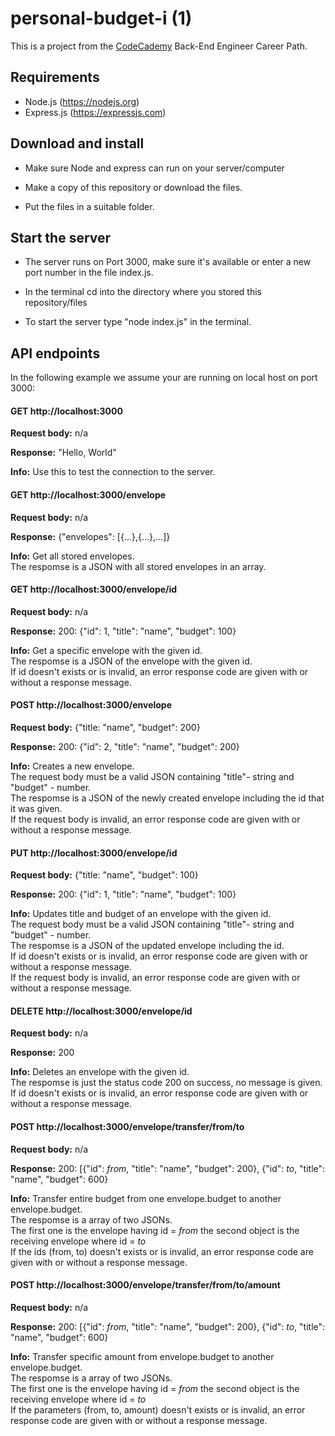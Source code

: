 # personal-budget-i (1)
This is a project from the [CodeCademy](https://codecademy.com) Back-End Engineer Career Path.

## Requirements
 - Node.js  (https://nodejs.org)
 - Express.js  (https://expressjs.com)


## Download and install
 - Make sure Node and express can run on your server/computer

 - Make a copy of this repository or download the files.

 - Put the files in a suitable folder.


## Start the server
 - The server runs on Port 3000, make sure it's available or enter a new port number in the file index.js.

 - In the terminal cd into the directory where you stored this repository/files

 - To start the server type "node index.js" in the terminal.


## API endpoints
In the following example we assume your are running on local host on port 3000:

#### GET http://localhost:3000  
**Request body:** n/a

**Response:** "Hello, World"

**Info:** Use this to test the connection to the server.

  
#### GET http://localhost:3000/envelope  
**Request body:** n/a

**Response:** {"envelopes": [{...},{...},...]}

**Info:** Get all stored envelopes.  
The respomse is a JSON with all stored envelopes in an array.

  
#### GET http://localhost:3000/envelope/id  
**Request body:** n/a

**Response:** 200: {"id": 1, "title": "name", "budget": 100}

**Info:** Get a specific envelope with the given id.  
The respomse is a JSON of the envelope with the given id.   
If id doesn't exists or is invalid, an error response code are given with or without a response message.  


#### POST http://localhost:3000/envelope  
**Request body:** {"title: "name", "budget": 200}

**Response:** 200: {"id": 2, "title": "name", "budget": 200}

**Info:** Creates a new envelope.  
The request body must be a valid JSON containing "title"- string and "budget" - number.  
The respomse is a JSON of the newly created envelope including the id that it was given.  
If the request body is invalid, an error response code are given with or without a response message.  

#### PUT http://localhost:3000/envelope/id  
**Request body:** {"title: "name", "budget": 100}

**Response:** 200: {"id": 1, "title": "name", "budget": 100}

**Info:** Updates title and budget of an envelope with the given id.  
The request body must be a valid JSON containing "title"- string and "budget" - number.  
The respomse is a JSON of the updated envelope including the id.  
If id doesn't exists or is invalid, an error response code are given with or without a response message.  
If the request body is invalid, an error response code are given with or without a response message.  

#### DELETE http://localhost:3000/envelope/id  
**Request body:** n/a

**Response:** 200

**Info:** Deletes an envelope with the given id.  
The respomse is just the status code 200 on success, no message is given.  
If id doesn't exists or is invalid, an error response code are given with or without a response message.  

#### POST http://localhost:3000/envelope/transfer/from/to  
**Request body:** n/a

**Response:** 200: [{"id": _from_, "title": "name", "budget": 200}, {"id": _to_, "title": "name", "budget": 600} 

**Info:** Transfer entire budget from  one envelope.budget to another envelope.budget.  
The respomse is a array of two JSONs.   
The first one is the envelope having id = _from_ the second object is the receiving envelope where id = _to_  
If the ids (from, to) doesn't exists or is invalid, an error response code are given with or without a response message.  

#### POST http://localhost:3000/envelope/transfer/from/to/amount  
**Request body:** n/a

**Response:** 200: [{"id": _from_, "title": "name", "budget": 200}, {"id": _to_, "title": "name", "budget": 600} 

**Info:** Transfer specific amount from envelope.budget to another envelope.budget.  
The respomse is a array of two JSONs.  
The first one is the envelope having id = _from_ the second object is the receiving envelope where id = _to_  
If the parameters (from, to, amount) doesn't exists or is invalid, an error response code are given with or without a response message.  




